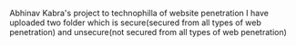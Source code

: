 Abhinav Kabra's project to technophilla of website penetration I have uploaded two folder which is secure(secured from all types of web penetration) and unsecure(not secured from all types of web penetration)
